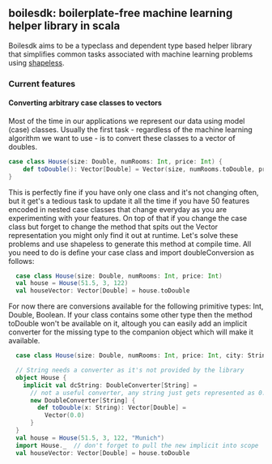## boilesdk: boilerplate-free machine learning helper library in scala
Boilesdk aims to be a typeclass and dependent type based helper library that simplifies common 
tasks associated with machine learning problems using [shapeless](https://github.com/milessabin/shapeless).

### Current features
#### Converting arbitrary case classes to vectors
Most of the time in our applications we represent our data using model (case) classes.
Usually the first task - regardless of the machine learning algorithm we want to use - is to convert these classes to a vector of doubles.
```scala
case class House(size: Double, numRooms: Int, price: Int) {
    def toDouble(): Vector[Double] = Vector(size, numRooms.toDouble, price.toDouble) 
}
```
This is perfectly fine if you have only one class and it's not changing often, but it get's a tedious task to update it all the time
if you have 50 features encoded in nested case classes that change everyday as you are experimenting with your features.
On top of that if you change the case class but forget to change the method that spits out the Vector representation
you might only find it out at runtime.
Let's solve these problems and use shapeless to generate this method at compile time.
All you need to do is define your case class and import doubleConversion as follows:
```scala
  case class House(size: Double, numRooms: Int, price: Int)
  val house = House(51.5, 3, 122)
  val houseVector: Vector[Double] = house.toDouble
```
For now there are conversions available for the following primitive types: Int, Double, Boolean.
If your class contains some other type then the method toDouble won't be available on it, altough you can easily
add an implicit converter for the missing type to the companion object which will make it available.
```scala
  case class House(size: Double, numRooms: Int, price: Int, city: String)

  // String needs a converter as it's not provided by the library
  object House {
    implicit val dcString: DoubleConverter[String] =
      // not a useful converter, any string just gets represented as 0.0
      new DoubleConverter[String] {
        def toDouble(x: String): Vector[Double] =
          Vector(0.0)
      }
  }
  val house = House(51.5, 3, 122, "Munich")
  import House._  // don't forget to pull the new implicit into scope
  val houseVector: Vector[Double] = house.toDouble
```
